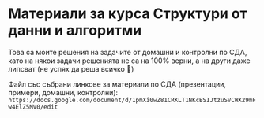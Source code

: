 # Материали за курса Структури от данни и алгоритми

Това са моите решения на задачите от домашни и контролни по СДА, като на някои задачи решенията не са на 100% верни, а на други даже липсват (не успях да реша всичко  :slightly_smiling_face:)

Файл със събрани линкове за материали по СДА (презентации, примери, домашни, контролни): `https://docs.google.com/document/d/1pmXi0wZ81CRKLT1NKcBSIJtzuSVCWX29mFw4ElZ5MV0/edit`
